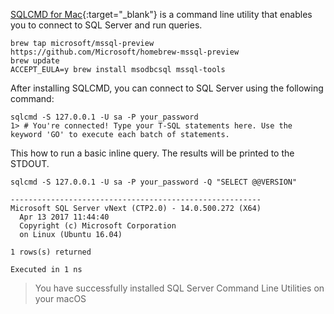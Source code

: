 [SQLCMD for Mac](https://blogs.technet.microsoft.com/dataplatforminsider/2017/04/03/sql-server-command-line-tools-for-mac-preview-now-available/){:target="_blank"} is a command line utility that enables you to connect to SQL Server and run queries.

```terminal
brew tap microsoft/mssql-preview https://github.com/Microsoft/homebrew-mssql-preview
brew update
ACCEPT_EULA=y brew install msodbcsql mssql-tools
```

After installing SQLCMD, you can connect to SQL Server using the following command:

```terminal
sqlcmd -S 127.0.0.1 -U sa -P your_password
1> # You're connected! Type your T-SQL statements here. Use the keyword 'GO' to execute each batch of statements.
```

This how to run a basic inline query. The results will be printed to the STDOUT.

```terminal
sqlcmd -S 127.0.0.1 -U sa -P your_password -Q "SELECT @@VERSION"
```


```results
--------------------------------------------------------
Microsoft SQL Server vNext (CTP2.0) - 14.0.500.272 (X64) 
  Apr 13 2017 11:44:40 
  Copyright (c) Microsoft Corporation
  on Linux (Ubuntu 16.04)

1 rows(s) returned

Executed in 1 ns
```

> You have successfully installed SQL Server Command Line Utilities on your macOS
